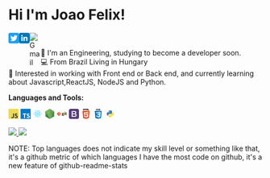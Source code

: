 # Hi I'm Joao Felix!
<a href="https://twitter.com/jhfelix7">
  <img align="left" alt="Twitter" width="21px" src="https://raw.githubusercontent.com/edent/SuperTinyIcons/099dc12b59179d07d534069bc8551718f786d91a/images/svg/twitter.svg" />
</a>
<a href="https://www.linkedin.com/in/joao-felix-84b01a115/">
  <img align="left" alt="Linkedin" width="21px" src="https://raw.githubusercontent.com/edent/SuperTinyIcons/099dc12b59179d07d534069bc8551718f786d91a/images/svg/linkedin.svg" />
</a>
<a target="_blank" href="mailto:jjsousa6@gmail.com">
  <img align="left" alt="Gmail" width="22px" src="https://cdn.jsdelivr.net/npm/simple-icons@v3/icons/gmail.svg" />
</a>
</br>


<p>

  🌱 I'm an Engineering, studying to become a developer soon. </br>
     :computer: From Brazil Living in Hungary </br>
     🔭 Interested in working with Front end or Back end, and currently learning about Javascript,ReactJS, NodeJS and Python. 
    </br>
    
  
</p>


**Languages and Tools:**  

<code><img height="20" src="https://raw.githubusercontent.com/github/explore/80688e429a7d4ef2fca1e82350fe8e3517d3494d/topics/javascript/javascript.png"></code>
<code><img height="20" src="https://raw.githubusercontent.com/github/explore/80688e429a7d4ef2fca1e82350fe8e3517d3494d/topics/typescript/typescript.png"></code>
<code><img height="20" src="https://raw.githubusercontent.com/github/explore/80688e429a7d4ef2fca1e82350fe8e3517d3494d/topics/react/react.png"></code>
<code><img height="20" src="https://raw.githubusercontent.com/github/explore/80688e429a7d4ef2fca1e82350fe8e3517d3494d/topics/nodejs/nodejs.png"></code>
<code><img height="20" src="https://raw.githubusercontent.com/github/explore/80688e429a7d4ef2fca1e82350fe8e3517d3494d/topics/git/git.png"></code>
<code><img height="20" src="https://raw.githubusercontent.com/github/explore/80688e429a7d4ef2fca1e82350fe8e3517d3494d/topics/bootstrap/bootstrap.png"></code>
<code><img height="20" src="https://raw.githubusercontent.com/github/explore/80688e429a7d4ef2fca1e82350fe8e3517d3494d/topics/html/html.png"></code>
<code><img height="20" src="https://raw.githubusercontent.com/github/explore/80688e429a7d4ef2fca1e82350fe8e3517d3494d/topics/css/css.png"></code>
<code><img height="20" src="https://raw.githubusercontent.com/github/explore/80688e429a7d4ef2fca1e82350fe8e3517d3494d/topics/python/python.png"></code>


 

<a href="https://github.com/jhfelix/github-readme-stats">
  <img src="https://github-readme-stats.vercel.app/api/top-langs/?username=jhfelix&layout=compact"  height=155 />
</a> 
<a href="https://github.com/jhfelix/github-readme-stats">
  <img src="https://github-readme-stats.vercel.app/api?username=jhfelix"  width=400/>
</a>


NOTE: Top languages does not indicate my skill level or something like that, it's a github metric of which languages I have the most code on github, it's a new feature of github-readme-stats




